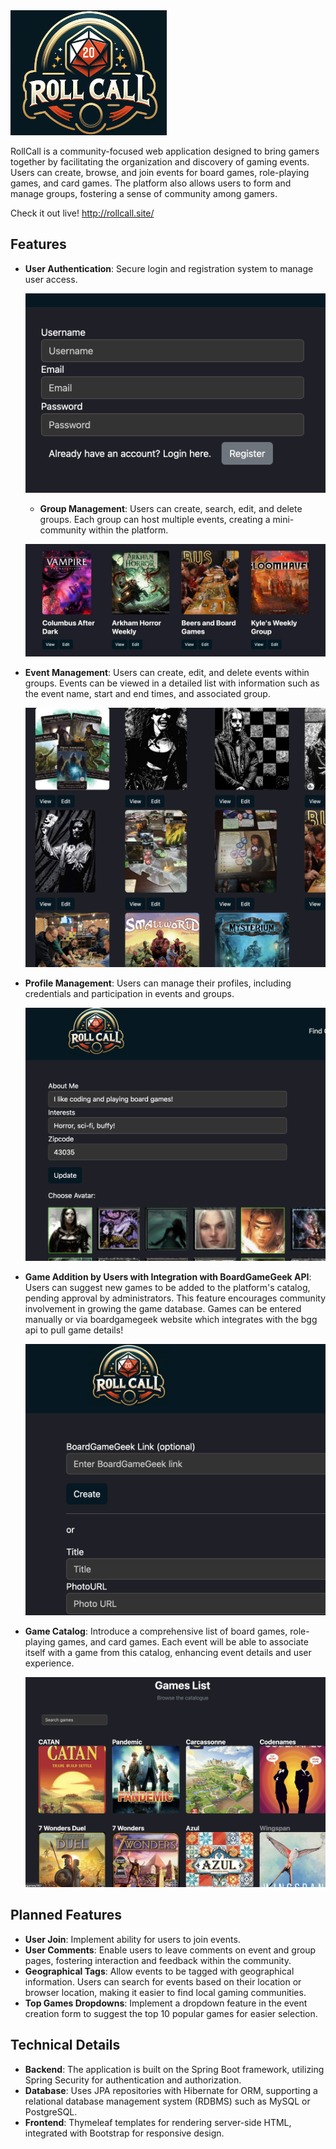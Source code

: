 <img src="src/main/resources/static/assets/logo.png" alt="alt text" width="250" height="200">

RollCall is a community-focused web application designed to bring gamers together by facilitating the organization and discovery of gaming events. Users can create, browse, and join events for board games, role-playing games, and card games. The platform also allows users to form and manage groups, fostering a sense of community among gamers.

Check it out live! http://rollcall.site/

## Features

- **User Authentication**: Secure login and registration system to manage user access.

  ![alt text](image.png)

  - **Group Management**: Users can create, search, edit, and delete groups. Each group can host multiple events, creating a mini-community within the platform.

  ![alt text](telegram-cloud-photo-size-1-5150385036468530129-y.jpg)

- **Event Management**: Users can create, edit, and delete events within groups. Events can be viewed in a detailed list with information such as the event name, start and end times, and associated group.

  ![alt text](image-1.png)

- **Profile Management**: Users can manage their profiles, including credentials and participation in events and groups.

  ![alt text](image-2.png)

- **Game Addition by Users with Integration with BoardGameGeek API**: Users can suggest new games to be added to the platform's catalog, pending approval by administrators. This feature encourages community involvement in growing the game database. Games can be entered manually or via boardgamegeek website which integrates with the bgg api to pull game details!

  ![alt text](image-3.png)

- **Game Catalog**: Introduce a comprehensive list of board games, role-playing games, and card games. Each event will be able to associate itself with a game from this catalog, enhancing event details and user experience.

  ![alt text](image-4.png)

## Planned Features

- **User Join**: Implement ability for users to join events.
- **User Comments**: Enable users to leave comments on event and group pages, fostering interaction and feedback within the community.
- **Geographical Tags**: Allow events to be tagged with geographical information. Users can search for events based on their location or browser location, making it easier to find local gaming communities.
- **Top Games Dropdowns**: Implement a dropdown feature in the event creation form to suggest the top 10 popular games for easier selection.

## Technical Details

- **Backend**: The application is built on the Spring Boot framework, utilizing Spring Security for authentication and authorization.
- **Database**: Uses JPA repositories with Hibernate for ORM, supporting a relational database management system (RDBMS) such as MySQL or PostgreSQL.
- **Frontend**: Thymeleaf templates for rendering server-side HTML, integrated with Bootstrap for responsive design.
